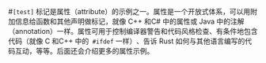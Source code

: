 #`[test]` 标记是属性（attribute）的示例之一。属性是一个开放式体系，可以用附加信息给函数和其他声明做标记，就像 C++ 和C# 中的属性或 Java 中的注解（annotation）一样。属性可用于控制编译器警告和代码风格检查、有条件地包含代码（就像 C 和C++ 中的` #ifdef` 一样）​、告诉 Rust 如何与其他语言编写的代码互动，等等。后面还会介绍更多的属性示例。